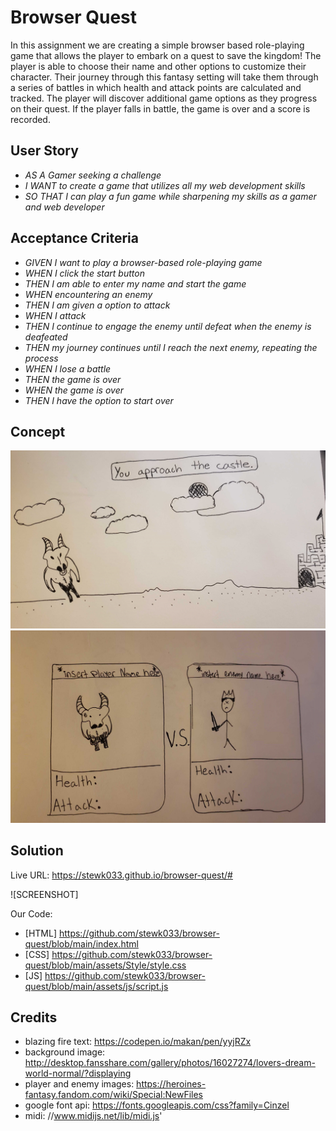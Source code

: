 # Browser Quest

In this assignment we are creating a simple browser based role-playing game that allows the player to embark on a quest to save the kingdom! The player is able to choose their name and other options to customize their character. Their journey through this fantasy setting will take them through a series of battles in which health and attack points are calculated and tracked. The player will discover additional game options as they progress on their quest. If the player falls in battle, the game is over and a score is recorded.

## User Story

* _AS A Gamer seeking a challenge_
* _I WANT to create a game that utilizes all my web development skills_
* _SO THAT I can play a fun game while sharpening my skills as a gamer and web developer_

## Acceptance Criteria

* _GIVEN I want to play a browser-based role-playing game_
* _WHEN I click the start button_
* _THEN I am able to enter my name and start the game_
* _WHEN encountering an enemy_
* _THEN I am given a option to attack_
* _WHEN I attack_
* _THEN I continue to engage the enemy until defeat_
_when the enemy is deafeated_
* _THEN my journey continues until I reach the next enemy, repeating the process_
* _WHEN I lose a battle_
* _THEN the game is over_
* _WHEN the game is over_
* _THEN I have the option to start over_

## Concept
![MOCKUP](https://github.com/stewk033/browser-quest/blob/main/assets/20210201_203228.jpg)
![MOCKUP](https://github.com/stewk033/browser-quest/blob/main/assets/20210201_221429.jpg)

## Solution

Live URL: https://stewk033.github.io/browser-quest/#

![SCREENSHOT]

Our Code:
* [HTML] https://github.com/stewk033/browser-quest/blob/main/index.html
* [CSS]  https://github.com/stewk033/browser-quest/blob/main/assets/Style/style.css
* [JS]   https://github.com/stewk033/browser-quest/blob/main/assets/js/script.js

## Credits
- blazing fire text: https://codepen.io/makan/pen/yyjRZx
- background image: http://desktop.fansshare.com/gallery/photos/16027274/lovers-dream-world-normal/?displaying
- player and enemy images: https://heroines-fantasy.fandom.com/wiki/Special:NewFiles
- google font api: https://fonts.googleapis.com/css?family=Cinzel
- midi: //www.midijs.net/lib/midi.js'


